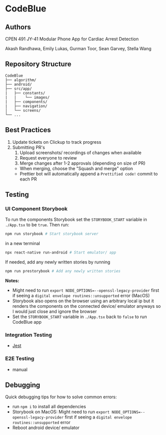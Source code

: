 # CodeBlue

## Authors
CPEN 491 JY-41 Modular Phone App for Cardiac Arrest Detection

Akash Randhawa, Emily Lukas, Gurman Toor, Sean Garvey, Stella Wang

## Repository Structure
    CodeBlue
    ├── algorithm/
    ├── android/
    ├── src/app/
    |   ├── constants/
    |   |    └── images/
    |   ├── components/
    |   ├── navigation/
    │   └── screens/
    └── ...

## Best Practices
1. Update tickets on Clickup to track progress
2. Submitting PR's
    1. Upload screenshots/ recordings of changes when available
    2. Request everyone to review
    3. Merge changes after 1-2 approvals (depending on size of PR)
      - When merging, choose the "Squash and merge" option
      - Prettier bot will automatically append a `Prettified code!` commit to each PR

## Testing
### UI Component Storybook
To run the components Storybook set the `STORYBOOK_START` variable in `./App.tsx` to be `true`. Then run:
```bash
npm run storybook # Start storybook server
```
in a new terminal 
```bash
npx react-native run-android # Start emulator/ app
```
If needed, add any newly written stories by running 
```bash
npm run prestorybook # Add any newly written stories
```

**Notes:** 
- Might need to run `export NODE_OPTIONS=--openssl-legacy-provider` first if seeing a `digital envelope routines::unsupported` error (MacOS)
- Storybook also opens on the browser using an arbitrary local ip but it renders the components on the connected device/ emulator anyways so I would just close and ignore the browser
- Set the `STORYBOOK_START` variable in `./App.tsx` back to `false` to run CodeBlue app

### Integration Testing
- [Jest](https://jestjs.io/)

### E2E Testing
- manual


## Debugging
Quick debugging tips for how to solve common errors:
- run `npm i` to install all dependencies
- Storybook on MacOS: Might need to run `export NODE_OPTIONS=--openssl-legacy-provider` first if seeing a `digital envelope routines::unsupported` error
- Reboot android device/ emulator
